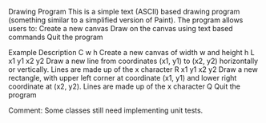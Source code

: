 Drawing Program
This is a simple text (ASCII) based drawing program (something similar to a simplified version of Paint). 
The program allows users to:
	Create a new canvas
	Draw on the canvas using text based commands
	Quit the program


Example Description
C w h Create a new canvas of width w and height h
L x1 y1 x2 y2 Draw a new line from coordinates (x1, y1) to (x2, y2) horizontally or vertically. Lines are made up of the x character
R x1 y1 x2 y2 Draw a new rectangle, with upper left corner at coordinate (x1, y1) and lower right coordinate at (x2, y2). Lines are made up of the x character
Q Quit the program

Comment:
Some classes still need implementing unit tests.

